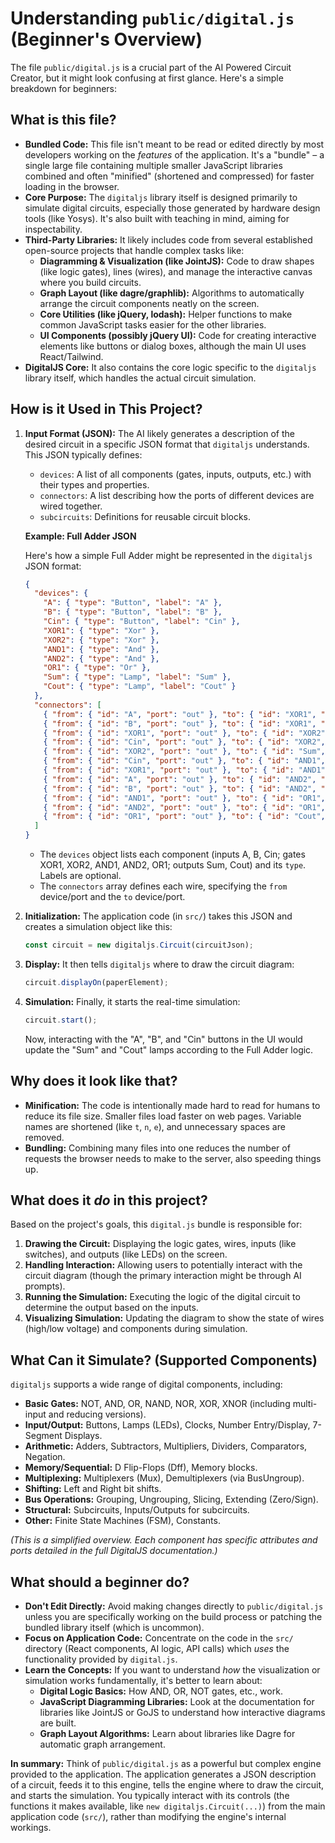# Understanding `public/digital.js` (Beginner's Overview)

The file `public/digital.js` is a crucial part of the AI Powered Circuit Creator, but it might look confusing at first glance. Here's a simple breakdown for beginners:

## What is this file?

*   **Bundled Code:** This file isn't meant to be read or edited directly by most developers working on the *features* of the application. It's a "bundle" – a single large file containing multiple smaller JavaScript libraries combined and often "minified" (shortened and compressed) for faster loading in the browser.
*   **Core Purpose:** The `digitaljs` library itself is designed primarily to simulate digital circuits, especially those generated by hardware design tools (like Yosys). It's also built with teaching in mind, aiming for inspectability.
*   **Third-Party Libraries:** It likely includes code from several established open-source projects that handle complex tasks like:
    *   **Diagramming & Visualization (like JointJS):** Code to draw shapes (like logic gates), lines (wires), and manage the interactive canvas where you build circuits.
    *   **Graph Layout (like dagre/graphlib):** Algorithms to automatically arrange the circuit components neatly on the screen.
    *   **Core Utilities (like jQuery, lodash):** Helper functions to make common JavaScript tasks easier for the other libraries.
    *   **UI Components (possibly jQuery UI):** Code for creating interactive elements like buttons or dialog boxes, although the main UI uses React/Tailwind.
*   **DigitalJS Core:** It also contains the core logic specific to the `digitaljs` library itself, which handles the actual circuit simulation.

## How is it Used in This Project?

1.  **Input Format (JSON):** The AI likely generates a description of the desired circuit in a specific JSON format that `digitaljs` understands. This JSON typically defines:
    *   `devices`: A list of all components (gates, inputs, outputs, etc.) with their types and properties.
    *   `connectors`: A list describing how the ports of different devices are wired together.
    *   `subcircuits`: Definitions for reusable circuit blocks.

    **Example: Full Adder JSON**

    Here's how a simple Full Adder might be represented in the `digitaljs` JSON format:

    ```json
    {
      "devices": {
        "A": { "type": "Button", "label": "A" },
        "B": { "type": "Button", "label": "B" },
        "Cin": { "type": "Button", "label": "Cin" },
        "XOR1": { "type": "Xor" },
        "XOR2": { "type": "Xor" },
        "AND1": { "type": "And" },
        "AND2": { "type": "And" },
        "OR1": { "type": "Or" },
        "Sum": { "type": "Lamp", "label": "Sum" },
        "Cout": { "type": "Lamp", "label": "Cout" }
      },
      "connectors": [
        { "from": { "id": "A", "port": "out" }, "to": { "id": "XOR1", "port": "in1" } },
        { "from": { "id": "B", "port": "out" }, "to": { "id": "XOR1", "port": "in2" } },
        { "from": { "id": "XOR1", "port": "out" }, "to": { "id": "XOR2", "port": "in1" } },
        { "from": { "id": "Cin", "port": "out" }, "to": { "id": "XOR2", "port": "in2" } },
        { "from": { "id": "XOR2", "port": "out" }, "to": { "id": "Sum", "port": "in" } },
        { "from": { "id": "Cin", "port": "out" }, "to": { "id": "AND1", "port": "in1" } },
        { "from": { "id": "XOR1", "port": "out" }, "to": { "id": "AND1", "port": "in2" } },
        { "from": { "id": "A", "port": "out" }, "to": { "id": "AND2", "port": "in1" } },
        { "from": { "id": "B", "port": "out" }, "to": { "id": "AND2", "port": "in2" } },
        { "from": { "id": "AND1", "port": "out" }, "to": { "id": "OR1", "port": "in1" } },
        { "from": { "id": "AND2", "port": "out" }, "to": { "id": "OR1", "port": "in2" } },
        { "from": { "id": "OR1", "port": "out" }, "to": { "id": "Cout", "port": "in" } }
      ]
    }
    ```
    *   The `devices` object lists each component (inputs A, B, Cin; gates XOR1, XOR2, AND1, AND2, OR1; outputs Sum, Cout) and its `type`. Labels are optional.
    *   The `connectors` array defines each wire, specifying the `from` device/port and the `to` device/port.

2.  **Initialization:** The application code (in `src/`) takes this JSON and creates a simulation object like this:
    ```javascript
    const circuit = new digitaljs.Circuit(circuitJson);
    ```
3.  **Display:** It then tells `digitaljs` where to draw the circuit diagram:
    ```javascript
    circuit.displayOn(paperElement);
    ```
4.  **Simulation:** Finally, it starts the real-time simulation:
    ```javascript
    circuit.start();
    ```
    Now, interacting with the "A", "B", and "Cin" buttons in the UI would update the "Sum" and "Cout" lamps according to the Full Adder logic.

## Why does it look like that?

*   **Minification:** The code is intentionally made hard to read for humans to reduce its file size. Smaller files load faster on web pages. Variable names are shortened (like `t`, `n`, `e`), and unnecessary spaces are removed.
*   **Bundling:** Combining many files into one reduces the number of requests the browser needs to make to the server, also speeding things up.

## What does it *do* in this project?

Based on the project's goals, this `digital.js` bundle is responsible for:

1.  **Drawing the Circuit:** Displaying the logic gates, wires, inputs (like switches), and outputs (like LEDs) on the screen.
2.  **Handling Interaction:** Allowing users to potentially interact with the circuit diagram (though the primary interaction might be through AI prompts).
3.  **Running the Simulation:** Executing the logic of the digital circuit to determine the output based on the inputs.
4.  **Visualizing Simulation:** Updating the diagram to show the state of wires (high/low voltage) and components during simulation.

## What Can it Simulate? (Supported Components)

`digitaljs` supports a wide range of digital components, including:

*   **Basic Gates:** NOT, AND, OR, NAND, NOR, XOR, XNOR (including multi-input and reducing versions).
*   **Input/Output:** Buttons, Lamps (LEDs), Clocks, Number Entry/Display, 7-Segment Displays.
*   **Arithmetic:** Adders, Subtractors, Multipliers, Dividers, Comparators, Negation.
*   **Memory/Sequential:** D Flip-Flops (Dff), Memory blocks.
*   **Multiplexing:** Multiplexers (Mux), Demultiplexers (via BusUngroup).
*   **Shifting:** Left and Right bit shifts.
*   **Bus Operations:** Grouping, Ungrouping, Slicing, Extending (Zero/Sign).
*   **Structural:** Subcircuits, Inputs/Outputs for subcircuits.
*   **Other:** Finite State Machines (FSM), Constants.

*(This is a simplified overview. Each component has specific attributes and ports detailed in the full DigitalJS documentation.)*

## What should a beginner do?

*   **Don't Edit Directly:** Avoid making changes directly to `public/digital.js` unless you are specifically working on the build process or patching the bundled library itself (which is uncommon).
*   **Focus on Application Code:** Concentrate on the code in the `src/` directory (React components, AI logic, API calls) which *uses* the functionality provided by `digital.js`.
*   **Learn the Concepts:** If you want to understand *how* the visualization or simulation works fundamentally, it's better to learn about:
    *   **Digital Logic Basics:** How AND, OR, NOT gates, etc., work.
    *   **JavaScript Diagramming Libraries:** Look at the documentation for libraries like JointJS or GoJS to understand how interactive diagrams are built.
    *   **Graph Layout Algorithms:** Learn about libraries like Dagre for automatic graph arrangement.

**In summary:** Think of `public/digital.js` as a powerful but complex engine provided to the application. The application generates a JSON description of a circuit, feeds it to this engine, tells the engine where to draw the circuit, and starts the simulation. You typically interact with its controls (the functions it makes available, like `new digitaljs.Circuit(...)`) from the main application code (`src/`), rather than modifying the engine's internal workings.
